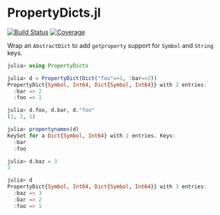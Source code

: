 # PropertyDicts.jl

[![Build Status](https://github.com/JuliaCollections/PropertyDicts.jl/actions/workflows/CI.yml/badge.svg?branch=main)](https://github.com/JuliaCollections/PropertyDicts.jl/actions/workflows/CI.yml?query=branch%3Amain)
[![Coverage](https://codecov.io/gh/JuliaCollections/PropertyDicts.jl/branch/main/graph/badge.svg)](https://codecov.io/gh/JuliaCollections/PropertyDicts.jl)

Wrap an `AbstractDict` to add `getproperty` support for `Symbol` and `String` keys.

```julia
julia> using PropertyDicts

julia> d = PropertyDict(Dict("foo"=>1, :bar=>2))
PropertyDict{Symbol, Int64, Dict{Symbol, Int64}} with 2 entries:
  :bar => 2
  :foo => 1

julia> d.foo, d.bar, d."foo"
(1, 2, 1)

julia> propertynames(d)
KeySet for a Dict{Symbol, Int64} with 2 entries. Keys:
  :bar
  :foo

julia> d.baz = 3
3

julia> d
PropertyDict{Symbol, Int64, Dict{Symbol, Int64}} with 3 entries:
  :baz => 3
  :bar => 2
  :foo => 1

```

